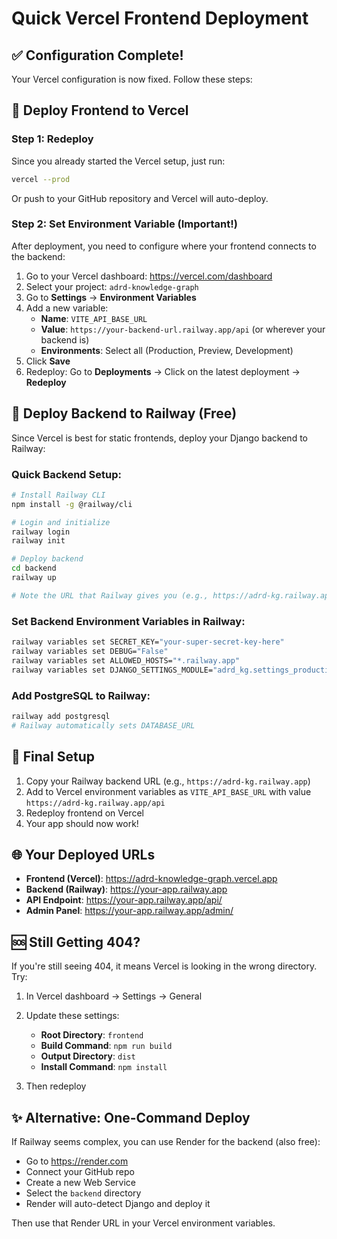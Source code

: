 # Quick Vercel Frontend Deployment

## ✅ Configuration Complete!

Your Vercel configuration is now fixed. Follow these steps:

## 🚀 Deploy Frontend to Vercel

### Step 1: Redeploy
Since you already started the Vercel setup, just run:
```bash
vercel --prod
```

Or push to your GitHub repository and Vercel will auto-deploy.

### Step 2: Set Environment Variable (Important!)
After deployment, you need to configure where your frontend connects to the backend:

1. Go to your Vercel dashboard: https://vercel.com/dashboard
2. Select your project: `adrd-knowledge-graph`
3. Go to **Settings** → **Environment Variables**
4. Add a new variable:
   - **Name**: `VITE_API_BASE_URL`
   - **Value**: `https://your-backend-url.railway.app/api` (or wherever your backend is)
   - **Environments**: Select all (Production, Preview, Development)
5. Click **Save**
6. Redeploy: Go to **Deployments** → Click on the latest deployment → **Redeploy**

## 🔧 Deploy Backend to Railway (Free)

Since Vercel is best for static frontends, deploy your Django backend to Railway:

### Quick Backend Setup:
```bash
# Install Railway CLI
npm install -g @railway/cli

# Login and initialize
railway login
railway init

# Deploy backend
cd backend
railway up

# Note the URL that Railway gives you (e.g., https://adrd-kg.railway.app)
```

### Set Backend Environment Variables in Railway:
```bash
railway variables set SECRET_KEY="your-super-secret-key-here"
railway variables set DEBUG="False"
railway variables set ALLOWED_HOSTS="*.railway.app"
railway variables set DJANGO_SETTINGS_MODULE="adrd_kg.settings_production"
```

### Add PostgreSQL to Railway:
```bash
railway add postgresql
# Railway automatically sets DATABASE_URL
```

## 🎯 Final Setup

1. Copy your Railway backend URL (e.g., `https://adrd-kg.railway.app`)
2. Add to Vercel environment variables as `VITE_API_BASE_URL` with value `https://adrd-kg.railway.app/api`
3. Redeploy frontend on Vercel
4. Your app should now work!

## 🌐 Your Deployed URLs

- **Frontend (Vercel)**: https://adrd-knowledge-graph.vercel.app
- **Backend (Railway)**: https://your-app.railway.app
- **API Endpoint**: https://your-app.railway.app/api/
- **Admin Panel**: https://your-app.railway.app/admin/

## 🆘 Still Getting 404?

If you're still seeing 404, it means Vercel is looking in the wrong directory. Try:

1. In Vercel dashboard → Settings → General
2. Update these settings:
   - **Root Directory**: `frontend`
   - **Build Command**: `npm run build`
   - **Output Directory**: `dist`
   - **Install Command**: `npm install`

3. Then redeploy

## ✨ Alternative: One-Command Deploy

If Railway seems complex, you can use Render for the backend (also free):
- Go to https://render.com
- Connect your GitHub repo
- Create a new Web Service
- Select the `backend` directory
- Render will auto-detect Django and deploy it

Then use that Render URL in your Vercel environment variables.

